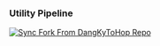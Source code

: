 ### Utility Pipeline

[![Sync Fork From DangKyToHop Repo](https://github.com/huynhducthanhtuan/utility-pipeline/actions/workflows/sync-fork-DangKyToHop.yml/badge.svg)](https://github.com/huynhducthanhtuan/utility-pipeline/actions/workflows/sync-fork-DangKyToHop.yml)
